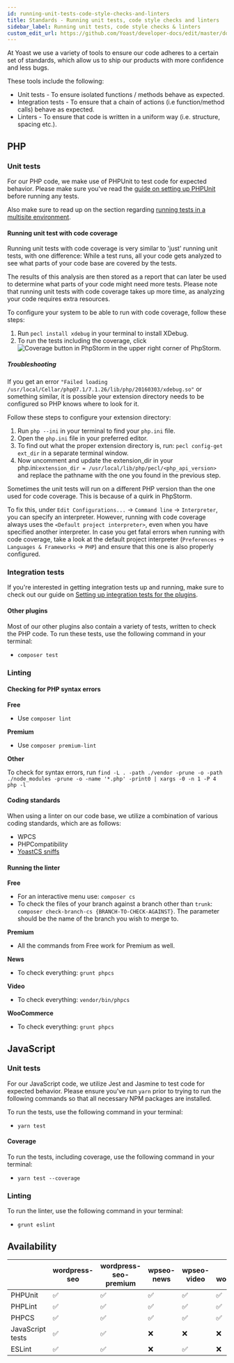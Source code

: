 ```yaml
---
id: running-unit-tests-code-style-checks-and-linters
title: Standards - Running unit tests, code style checks and linters
sidebar_label: Running unit tests, code style checks & linters
custom_edit_url: https://github.com/Yoast/developer-docs/edit/master/docs/standards/running-unit-tests-code-style-checks-and-linters.md
---
```

At Yoast we use a variety of tools to ensure our code adheres to a certain set of standards, which allow us to ship our products with more confidence and less bugs.

These tools include the following:

* Unit tests - To ensure isolated functions / methods behave as expected.
* Integration tests - To ensure that a chain of actions (i.e function/method calls) behave as expected.
* Linters - To ensure that code is written in a uniform way (i.e. structure, spacing etc.).

## PHP

### Unit tests
For our PHP code, we make use of PHPUnit to test code for expected behavior. Please make sure you've read the [guide on setting up PHPUnit](development-setup.md#setting-up-phpunit) before running any tests.

Also make sure to read up on the section regarding [running tests in a multisite environment](development-setup.md#running-multisite-tests).

#### Running unit test with code coverage
Running unit tests with code coverage is very similar to 'just' running unit tests, with one difference: While a test runs, all your code gets analyzed to see what parts of your code base are covered by the tests.

The results of this analysis are then stored as a report that can later be used to determine what parts of your code might need more tests. Please note that running unit tests with code coverage takes up more time, as analyzing your code requires extra resources.

To configure your system to be able to run with code coverage, follow these steps:

1. Run `pecl install xdebug` in your terminal to install XDebug.
1. To run the tests including the coverage, click <img alt="Coverage button in PhpStorm" src="https://user-images.githubusercontent.com/17744553/53946611-714ab580-40c4-11e9-85b6-fde5576e4609.png" /> in the upper right corner of PhpStorm.

##### Troubleshooting
If you get an error `"Failed loading /usr/local/Cellar/php@7.1/7.1.26/lib/php/20160303/xdebug.so"` or something similar, it is possible your extension directory needs to be configured so PHP knows where to look for it.

Follow these steps to configure your extension directory:

1. Run `php --ini` in your terminal to find your `php.ini` file.
1. Open the `php.ini` file in your preferred editor.
1. To find out what the proper extension directory is, run: `pecl config-get ext_dir` in a separate terminal window.
1. Now uncomment and update the extension_dir in your php.ini:`extension_dir = /usr/local/lib/php/pecl/<php_api_version>` and replace the pathname with the one you found in the previous step.

Sometimes the unit tests will run on a different PHP version than the one used for code coverage. This is because of a quirk in PhpStorm.

To fix this, under `Edit Configurations...` -> `Command line` -> `Interpreter`, you can specify an interpreter. However, running with code coverage always uses the `<Default project interpreter>`, even when you have specified another interpreter. In case you get fatal errors when running with code coverage, take a look at the default project interpreter (`Preferences` -> `Languages & Frameworks` -> `PHP`) and ensure that this one is also properly configured.

### Integration tests
If you're interested in getting integration tests up and running, make sure to check out our guide on [Setting up integration tests for the plugins](setting-up-integration-tests-for-the-plugins.md).

#### Other plugins
Most of our other plugins also contain a variety of tests, written to check the PHP code. To run these tests, use the following command in your terminal:

* `composer test`

### Linting

#### Checking for PHP syntax errors
**Free**

* Use `composer lint`

**Premium**

* Use `composer premium-lint`

**Other**

To check for syntax errors, run `find -L . -path ./vendor -prune -o -path ./node_modules -prune -o -name '*.php' -print0 | xargs -0 -n 1 -P 4 php -l`

#### Coding standards
When using a linter on our code base, we utilize a combination of various coding standards, which are as follows:

* WPCS
* PHPCompatibility
* [YoastCS sniffs](https://github.com/Yoast/yoastcs)

#### Running the linter
**Free**

* For an interactive menu use: `composer cs`
* To check the files of your branch against a branch other than `trunk`: `composer check-branch-cs {BRANCH-TO-CHECK-AGAINST}`. The parameter should be the name of the branch you wish to merge to.

**Premium**

* All the commands from Free work for Premium as well.

**News**
* To check everything: `grunt phpcs`

**Video**
* To check everything: `vendor/bin/phpcs`

**WooCommerce**
* To check everything: `grunt phpcs`

## JavaScript

### Unit tests
For our JavaScript code, we utilize Jest and Jasmine to test code for expected behavior. Please ensure you've run `yarn` prior to trying to run the following commands so that all necessary NPM packages are installed.

To run the tests, use the following command in your terminal:

* `yarn test`

#### Coverage
To run the tests, including coverage, use the following command in your terminal:

* `yarn test --coverage`

### Linting
To run the linter, use the following command in your terminal:

* `grunt eslint`

## Availability
|                  | wordpress-seo | wordpress-seo-premium | wpseo-news | wpseo-video | wpseo-woocommerce |
|------------------|---------------|-----------------------|------------|-------------|-------------------|
| PHPUnit          | ✅            | ✅                   | ✅         | ✅          | ✅                |
| PHPLint          | ✅            | ✅                   | ✅         | ✅          | ✅                |
| PHPCS            | ✅            | ✅                   | ✅         | ✅          | ✅                |
| JavaScript tests | ✅            | ✅                   | ❌         | ❌          | ❌                |
| ESLint           | ✅            | ✅                   | ❌         | ✅          | ❌                |
